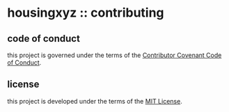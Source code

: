 # housingxyz :: contributing

## code of conduct

this project is governed under the terms of the [Contributor Covenant Code of Conduct][code-of-conduct-url].

## license

this project is developed under the terms of the [MIT License][mit-license-url].

[code-of-conduct-url]: https://github.com/housingxyz/housingxyz/blob/master/.github/CODE-OF-CONDUCT.md 'CODE OF CONDUCT'
[mit-license-url]: https://github.com/housingxyz/housingxyz/blob/master/LICENSE.txt 'MIT LICENSE'

